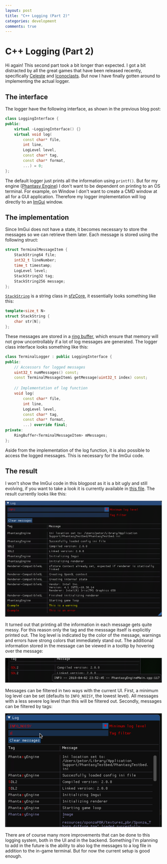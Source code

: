 ```yaml
---
layout: post
title: "C++ Logging (Part 2)"
categories: development
comments: true
---
```


# C++ Logging (Part 2)

Hi again! This second part took a bit longer than expected. I got a bit distracted by all the great games that have been released recently, specifically [Celeste](http://store.steampowered.com/app/504230/Celeste/) and [Iconoclasts](http://store.steampowered.com/app/393520/Iconoclasts/). But now I have finally gotten around to implementing the actual logger.

## The interface

The logger have the following interface, as shown in the previous blog post:

~~~cpp
class LoggingInterface {
public:
    virtual ~LoggingInterface() {}
    virtual void log(
        const char* file,
        int line,
        LogLevel level,
        const char* tag,
        const char* format,
        ...) = 0;
};
~~~

The default logger just prints all the information using `printf()`. But for my engine ([Phantasy Engine](https://github.com/PhantasyEngine)) I don't want to be dependent on printing to an OS terminal. For example, on Window I don't want to create a CMD window at all for a GUI application. Therefore my logger implementation will log directly to an [ImGui](https://github.com/ocornut/imgui) window.

## The implementation

Since ImGui does not have a state, it becomes necessary to store the messages so we can retrieve them later. Each message is stored using the following struct:

~~~cpp
struct TerminalMessageItem {
    StackString64 file;
    int32_t lineNumber;
    time_t timestamp;
    LogLevel level;
    StackString32 tag;
    StackString256 message;
};
~~~

[`StackString`](https://github.com/PetorSFZ/sfzCore/blob/master/include/sfz/strings/StackString.hpp) is a string class in [sfzCore](https://github.com/PetorSFZ/sfzCore), it essentially looks something like this:

~~~cpp
template<size_t N>
struct StackString {
    char str[N];
};
~~~

These messages are stored in a [ring buffer](https://en.wikipedia.org/wiki/Circular_buffer), which ensure that memory will not grow uncontrollably if a lot of log messages are generated. The logger class interface looks something like this:

~~~cpp
class TerminalLogger : public LoggingInterface {
public:
    // Accessors for logged messages
	uint32_t numMessages() const;
	const TerminalMessageItem& getMessage(uint32_t index) const;
	
    // Implementation of log function
    void log(
        const char* file,
        int line,
        LogLevel level,
        const char* tag,
        const char* format,
        ...) override final;
private:
    RingBuffer<TerminalMessageItem> mMessages;
};
~~~

Aside from the implementation of the log function, it is also possible to access the logged messages. This is necessary for the ImGui code.

## The result

I won't show the ImGui code in this blogpost as it is a bit ugly and still evolving, if you want to take a look it is currently available in [this file](https://github.com/PhantasyEngine/PhantasyEngine-Core/blob/147524828bed350202d9cc8603d577903a41a78d/src/ph/game_loop/DefaultGameUpdateable.cpp#L483-L589). The result currently looks like this:

![](/assets/posts/2018-04-03-cpp-logging-2/result.png)

It turned out that printing all the information in each message gets quite messy. For this reason only the tag and the messsage itself is explicitly printed out. The log level is indicated by the color of the message, warnings and errors have strong colors that immediately stand out. The additional information stored in the message can be viewed in a tooltip by hovering over the message:

![](/assets/posts/2018-04-03-cpp-logging-2/hover.png)

Messages can be filtered in two ways with the current UI. First, a minimum log level can be set (defaults to `INFO_NOISY`, the lowest level). All messages with a less severe log level than this will be filtered out. Secondly, messages can be filtered by tags:

![](/assets/posts/2018-04-03-cpp-logging-2/filter.gif)

There are of course many more improvements that can be done to this logging system, both in the UI and in the backend. Something I'm planning to add in the future is the ability to also log the messages to a log file in addition to the in-game terminal. But for now the current setup is good enough.